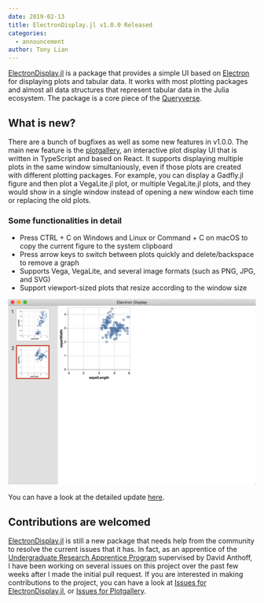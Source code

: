 ```yaml
---
date: 2019-02-13
title: ElectronDisplay.jl v1.0.0 Released
categories:
  - announcement
author: Tony Lian
---
```


[ElectronDisplay.jl](https://github.com/queryverse/ElectronDisplay.jl) is a package that provides a simple UI based on [Electron](https://electronjs.org/) for displaying plots and tabular data. It works with most plotting packages and almost all data structures that represent tabular data in the Julia ecosystem. The package is a core piece of the [Queryverse](https://github.com/queryverse).

## What is new?
There are a bunch of bugfixes as well as some new features in v1.0.0. The main new feature is the [plotgallery](https://github.com/julia-vscode/plotgallery), an interactive plot display UI that is written in TypeScript and based on React. It supports displaying multiple plots in the same window simultaniously, even if those plots are created with different plotting packages. For example, you can display a Gadfly.jl figure and then plot a VegaLite.jl plot, or multiple VegaLite.jl plots, and they would show in a single window instead of opening a new window each time or replacing the old plots.

### Some functionalities in detail
* Press CTRL + C on Windows and Linux or Command + C on macOS to copy the current figure to the system clipboard
* Press arrow keys to switch between plots quickly and delete/backspace to remove a graph
* Supports Vega, VegaLite, and several image formats (such as PNG, JPG, and SVG)
* Support viewport-sized plots that resize according to the window size

![Plotgallery screenshot](/assets/blog/images/electrondisplay-screenshot-plotgallery.png)

You can have a look at the detailed update [here](https://github.com/queryverse/ElectronDisplay.jl/releases).

## Contributions are welcomed

[ElectronDisplay.jl](https://github.com/queryverse/ElectronDisplay.jl) is still a new package that needs help from the community to resolve the current issues that it has. In fact, as an apprentice of the [Undergraduate Research Apprentice Program](https://urap.berkeley.edu/) supervised by David Anthoff, I have been working on several issues on this project over the past few weeks after I made the initial pull request. If you are interested in making contributions to the project, you can have a look at [Issues for ElectronDisplay.jl](https://github.com/queryverse/ElectronDisplay.jl/issues), or [Issues for Plotgallery](https://github.com/julia-vscode/plotgallery/issues).
